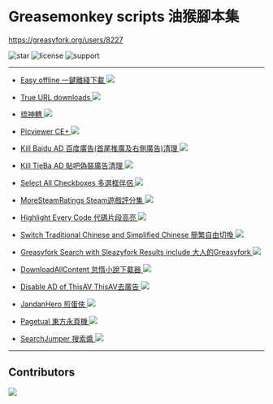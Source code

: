 Greasemonkey scripts 油猴腳本集
==========================
https://greasyfork.org/users/8227

![star](https://img.shields.io/github/stars/hoothin/UserScripts)
![license](https://img.shields.io/badge/License-MIT-red.svg)
![support](https://img.shields.io/badge/Support-Chrome|Firefox|Edge-blue.svg)

---
+ [Easy offline 一鍵離綫下載 ![](https://img.shields.io/greasyfork/dt/22590)](Easy%20offline)

+ [True URL downloads ![](https://img.shields.io/greasyfork/dt/7362)](True%20URL%20downloads)

+ [琉神轉 ![](https://img.shields.io/greasyfork/dt/23316)](HacgGodTurn)

+ [Picviewer CE+ ![](https://img.shields.io/greasyfork/dt/24204)](Picviewer%20CE%2B)

+ [Kill Baidu AD 百度廣告(首尾推廣及右側廣告)清理 ![](https://img.shields.io/greasyfork/dt/24192)](Kill%20Baidu%20AD)

+ [Kill TieBa AD 貼吧偽裝廣告清理 ![](https://img.shields.io/greasyfork/dt/24171)](Kill%20TieBa%20AD)

+ [Select All Checkboxes 多選框伴侶 ![](https://img.shields.io/greasyfork/dt/22587)](Select%20All%20Checkboxes)

+ [MoreSteamRatings Steam遊戲評分集 ![](https://img.shields.io/greasyfork/dt/24113)](MoreSteamRatings)

+ [Highlight Every Code 代碼片段高亮 ![](https://img.shields.io/greasyfork/dt/24150)](Highlight%20Every%20Code)

+ [Switch Traditional Chinese and Simplified Chinese 簡繁自由切換 ![](https://img.shields.io/greasyfork/dt/24300)](Switch%20Traditional%20Chinese%20and%20Simplified%20Chinese)

+ [Greasyfork Search with Sleazyfork Results include 大人的Greasyfork ![](https://img.shields.io/greasyfork/dt/23840)](Greasyfork%20Search%20with%20Sleazyfork%20Results%20include)

+ [DownloadAllContent 怠惰小說下載器 ![](https://img.shields.io/greasyfork/dt/25068)](DownloadAllContent)

+ [Disable AD of ThisAV ThisAV去廣告 ![](https://img.shields.io/greasyfork/dt/25297)](Disable%20AD%20of%20ThisAV)

+ [JandanHero 煎蛋俠 ![](https://img.shields.io/greasyfork/dt/25597)](JiandanHero)

+ [Pagetual 東方永頁機 ![](https://img.shields.io/greasyfork/dt/438684)](Pagetual) 

+ [SearchJumper 搜索醬 ![](https://img.shields.io/greasyfork/dt/445274)](https://github.com/hoothin/SearchJumper)

---
## Contributors

<a href="https://github.com/hoothin/UserScripts/graphs/contributors">
  <img src="https://contrib.rocks/image?repo=hoothin/UserScripts" />
</a>
